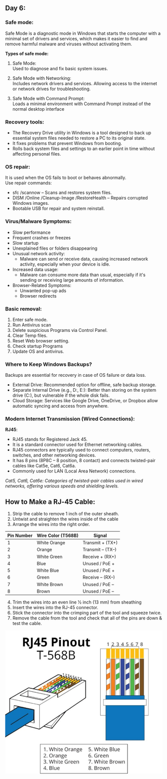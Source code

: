 ## Day 6:
### Safe mode:
Safe Mode is a diagnostic mode in Windows that starts the computer with a minimal set of drivers and services, which makes it easier to find and remove harmful malware and viruses without activating them.

**Types of safe mode:** <br>
1. Safe Mode:<br>
   Used to diagnose and fix basic system issues.
   
2. Safe Mode with Networking: <br>
   Includes network drivers and services. Allowing access to the internet or network drives for troubleshooting.
   
4. Safe Mode with Command Prompt:<br>
   Loads a minimal environment with Command Prompt instead of the normal desktop interface
   
### Recovery tools:
- The Recovery Drive utility in Windows is a tool designed to back up essential system files needed to restore a PC to its original state.
- It fixes problems that prevent Windows from booting.
- Rolls back system files and settings to an earlier point in time without affecting personal files.

### OS repair:
It is used when the OS fails to boot or behaves abnormally.<br>
Use repair commands:
- sfc /scannow – Scans and restores system files.
- DISM /Online /Cleanup-Image /RestoreHealth – Repairs corrupted Windows images.
- Bootable USB for repair and system reinstall.

### Virus/Malware Symptoms:
- Slow performance
- Frequent crashes or freezes
- Slow startup
- Unexplained files or folders disappearing
- Unusual network activity:
  -  Malware can send or receive data, causing increased network activity, especially when your device is idle.
- Increased data usage:
  - Malware can consume more data than usual, especially if it's sending or receiving large amounts of information. 
- Browser-Related Symptoms:
  - Unwanted pop-up ads
  - Browser redirects
  
### Basic removal:
1.	Enter safe mode.
2.	Run Antivirus scan
3.	Delete suspicious Programs via Control Panel.
4.	Clear Temp files.
5.	Reset Web browser setting.
6.	Check startup Programs
7.	Update OS and antivirus.
   
### Where to Keep Windows Backups?
Backups are essential for recovery in case of OS failure or data loss.
- External Drive:
  Recommended option for offline, safe backup storage.
- Separate Internal Drive (e.g., D:, E:):
  Better than storing on the system drive (C:), but vulnerable if the whole disk fails.
- Cloud Storage:
  Services like Google Drive, OneDrive, or Dropbox allow automatic syncing and access from anywhere.

### Modern Internet Transmission (Wired Connections):
**RJ45**:
- RJ45 stands for Registered Jack 45.
- It is a standard connector used for Ethernet networking cables.
- RJ45 connectors are typically used to connect computers, routers, switches, and other networking devices.
- It has 8 pins (8P8C – 8 position, 8 contact) and connects twisted-pair cables like Cat5e, Cat6, Cat6a.
- Commonly used for LAN (Local Area Network) connections.

*Cat5, Cat6, Cat6e: Categories of twisted-pair cables used in wired networks, offering various speeds and shielding levels.*

## How to Make a RJ‐45 Cable:
1. Strip the cable to remove 1 inch of the outer sheath.
2. Untwist and straighten the wires inside of the cable
3. Arrange the wires into the right order.

| **Pin Number** | **Wire Color (T568B)**   | **Signal**       |
| -------------- | ------------------------ | ---------------- |
| 1              | White Orange             | Transmit + (TX+) |
| 2              | Orange                   | Transmit – (TX–) |
| 3              | White Green              | Receive + (RX+)  |
| 4              | Blue                     | Unused / PoE +   |
| 5              | White Blue               | Unused / PoE +   |
| 6              | Green                    | Receive – (RX–)  |
| 7              | White Brown              | Unused / PoE –   |
| 8              | Brown                    | Unused / PoE –   |

4. Trim the wires into an even line 1⁄2 inch (13 mm) from sheathing
5. Insert the wires into the RJ-45 connector.
6. Stick the connector into the crimping part of the tool and squeeze twice.
7. Remove the cable from the tool and check that all of the pins are down & test the cable.

![](../images/rj.jpg)
   
